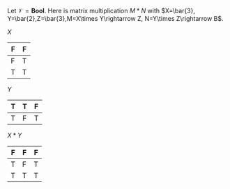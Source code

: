 Let $\mathcal{V}=\mathbf{Bool}$. Here is matrix multiplication $M*N$ with 
$X=\bar{3}, Y=\bar{2},Z=\bar{3},M=X\times Y\rightarrow Z, N=Y\times Z\rightarrow B$.

$X$

|   F | F |
|--|--|
|  F | T |
| T | T |


$Y$

|T | T | F |
|--|--|--|
| T | F | T |

$X*Y$

|F | F | F |
|--|--|--|
|T | F | T |
|T | T | T |